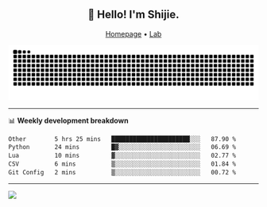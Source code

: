<h2 align="center">👋 Hello! I'm Shijie.</h2>
<p align="center">
  <a href="https://xu-shi-jie.github.io"> Homepage</a> •
  <a href="https://onodalab.ees.hokudai.ac.jp"> Lab </a>
</p>

![Snake animation](https://github.com/xu-shi-jie/xu-shi-jie/blob/output/github-snake.svg)


-------

📊 **Weekly development breakdown**
<!--START_SECTION:waka-->

```txt
Other        5 hrs 25 mins   ██████████████████████░░░   87.90 %
Python       24 mins         █▓░░░░░░░░░░░░░░░░░░░░░░░   06.69 %
Lua          10 mins         ▓░░░░░░░░░░░░░░░░░░░░░░░░   02.77 %
CSV          6 mins          ▒░░░░░░░░░░░░░░░░░░░░░░░░   01.84 %
Git Config   2 mins          ▒░░░░░░░░░░░░░░░░░░░░░░░░   00.72 %
```

<!--END_SECTION:waka-->

-------
![](https://komarev.com/ghpvc/?username=xu-shi-jie&style=flat-square&color=blue) 
